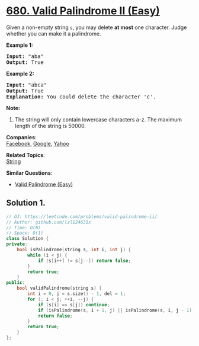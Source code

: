 # [680. Valid Palindrome II (Easy)](https://leetcode.com/problems/valid-palindrome-ii/)

<p>
Given a non-empty string <code>s</code>, you may delete <b>at most</b> one character.  Judge whether you can make it a palindrome.
</p>

<p><b>Example 1:</b><br>
</p><pre><b>Input:</b> "aba"
<b>Output:</b> True
</pre>
<p></p>

<p><b>Example 2:</b><br>
</p><pre><b>Input:</b> "abca"
<b>Output:</b> True
<b>Explanation:</b> You could delete the character 'c'.
</pre>
<p></p>

<p><b>Note:</b><br>
</p><ol>
<li>The string will only contain lowercase characters a-z.
The maximum length of the string is 50000.</li>
</ol>
<p></p>

**Companies**:  
[Facebook](https://leetcode.com/company/facebook), [Google](https://leetcode.com/company/google), [Yahoo](https://leetcode.com/company/yahoo)

**Related Topics**:  
[String](https://leetcode.com/tag/string/)

**Similar Questions**:
* [Valid Palindrome (Easy)](https://leetcode.com/problems/valid-palindrome/)

## Solution 1.

```cpp
// OJ: https://leetcode.com/problems/valid-palindrome-ii/
// Author: github.com/lzl124631x
// Time: O(N)
// Space: O(1)
class Solution {
private:
    bool isPalindrome(string s, int i, int j) {
        while (i < j) {
            if (s[i++] != s[j--]) return false;
        }
        return true;
    }
public:
    bool validPalindrome(string s) {
        int i = 0, j = s.size() - 1, del = 1;
        for (; i < j; ++i, --j) {
            if (s[i] == s[j]) continue;
            if (isPalindrome(s, i + 1, j) || isPalindrome(s, i, j - 1)) return true;
            return false;
        }
        return true;
    }
};
```